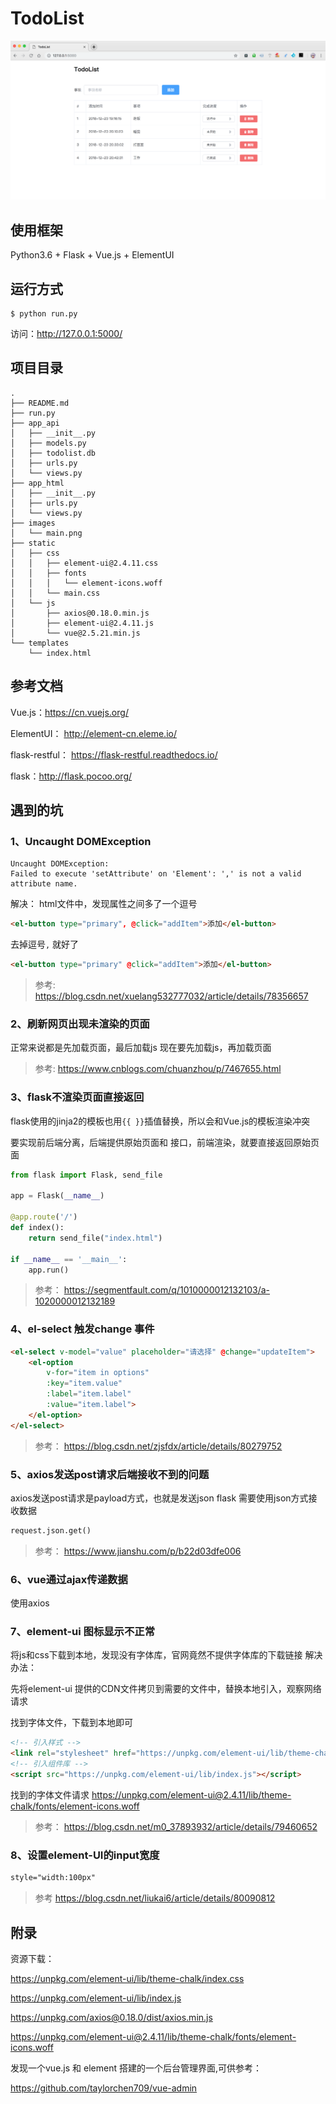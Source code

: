 # TodoList

![](images/main.png)

## 使用框架
Python3.6 + Flask + Vue.js + ElementUI

## 运行方式

```
$ python run.py
```
访问：http://127.0.0.1:5000/

## 项目目录
```
.
├── README.md
├── run.py
├── app_api
│   ├── __init__.py
│   ├── models.py
│   ├── todolist.db
│   ├── urls.py
│   └── views.py
├── app_html
│   ├── __init__.py
│   ├── urls.py
│   └── views.py
├── images
│   └── main.png
├── static
│   ├── css
│   │   ├── element-ui@2.4.11.css
│   │   ├── fonts
│   │   │   └── element-icons.woff
│   │   └── main.css
│   └── js
│       ├── axios@0.18.0.min.js
│       ├── element-ui@2.4.11.js
│       └── vue@2.5.21.min.js
└── templates
    └── index.html

```

## 参考文档
Vue.js：https://cn.vuejs.org/

ElementUI： http://element-cn.eleme.io/

flask-restful： https://flask-restful.readthedocs.io/

flask：http://flask.pocoo.org/

## 遇到的坑
### 1、Uncaught DOMException
```
Uncaught DOMException:
Failed to execute 'setAttribute' on 'Element': ',' is not a valid attribute name.
```
解决：
html文件中，发现属性之间多了一个逗号
```html
<el-button type="primary", @click="addItem">添加</el-button>
```
去掉逗号`,` 就好了
```html
<el-button type="primary" @click="addItem">添加</el-button>
```

>参考:
>https://blog.csdn.net/xuelang532777032/article/details/78356657

### 2、刷新网页出现未渲染的页面
正常来说都是先加载页面，最后加载js
现在要先加载js，再加载页面

>参考:
>https://www.cnblogs.com/chuanzhou/p/7467655.html

### 3、flask不渲染页面直接返回
flask使用的jinja2的模板也用`{{ }}`插值替换，所以会和Vue.js的模板渲染冲突

要实现前后端分离，后端提供原始页面和 接口，前端渲染，就要直接返回原始页面
```python
from flask import Flask, send_file

app = Flask(__name__)

@app.route('/')
def index():
    return send_file("index.html")

if __name__ == '__main__':
    app.run()
```

>参考：
>https://segmentfault.com/q/1010000012132103/a-1020000012132189


### 4、el-select 触发change 事件
```html
<el-select v-model="value" placeholder="请选择" @change="updateItem">
    <el-option
        v-for="item in options"
        :key="item.value"
        :label="item.label"
        :value="item.label">
    </el-option>
</el-select>

```
>参考：
>https://blog.csdn.net/zjsfdx/article/details/80279752

### 5、axios发送post请求后端接收不到的问题
axios发送post请求是payload方式，也就是发送json
flask 需要使用json方式接收数据

```python
request.json.get()
```

>参考：
>https://www.jianshu.com/p/b22d03dfe006

### 6、vue通过ajax传递数据
使用axios

### 7、element-ui 图标显示不正常
将js和css下载到本地，发现没有字体库，官网竟然不提供字体库的下载链接
解决办法：

先将element-ui 提供的CDN文件拷贝到需要的文件中，替换本地引入，观察网络请求

找到字体文件，下载到本地即可

```html
<!-- 引入样式 -->
<link rel="stylesheet" href="https://unpkg.com/element-ui/lib/theme-chalk/index.css">
<!-- 引入组件库 -->
<script src="https://unpkg.com/element-ui/lib/index.js"></script>
```

找到的字体文件请求
https://unpkg.com/element-ui@2.4.11/lib/theme-chalk/fonts/element-icons.woff

>参考：
>https://blog.csdn.net/m0_37893932/article/details/79460652

### 8、设置element-UI的input宽度

```html
style="width:100px"
```
>参考
>https://blog.csdn.net/liukai6/article/details/80090812

## 附录
资源下载：

https://unpkg.com/element-ui/lib/theme-chalk/index.css

https://unpkg.com/element-ui/lib/index.js

https://unpkg.com/axios@0.18.0/dist/axios.min.js

https://unpkg.com/element-ui@2.4.11/lib/theme-chalk/fonts/element-icons.woff


发现一个vue.js 和 element 搭建的一个后台管理界面,可供参考：

https://github.com/taylorchen709/vue-admin
